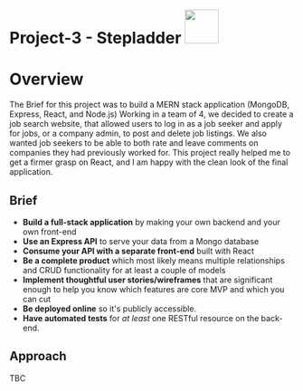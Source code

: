 # Project-3 - Stepladder <img src='https://i.imgur.com/uXhmA4D.png' width="60"/>

<h1>Overview</h1>
The Brief for this project was to build a MERN stack application (MongoDB, Express, React, and Node.js) Working in a team of 4, we decided to create a job search website, that allowed users to log in as a job seeker and apply for jobs, or a company admin, to post and delete job listings. We also wanted job seekers to be able to both rate and leave comments on companies they had previously worked for. This project really helped me to get a firmer grasp on React, and I am happy with the clean look of the final application. 

<h2>Brief</h2>

* **Build a full-stack application** by making your own backend and your own front-end
* **Use an Express API** to serve your data from a Mongo database
* **Consume your API with a separate front-end** built with React
* **Be a complete product** which most likely means multiple relationships and CRUD functionality for at least a couple of models
* **Implement thoughtful user stories/wireframes** that are significant enough to help you know which features are core MVP and which you can cut
* **Be deployed online** so it's publicly accessible.
* **Have automated tests** for _at least_ one RESTful resource on the back-end.

<h2>Approach</h2>

TBC
